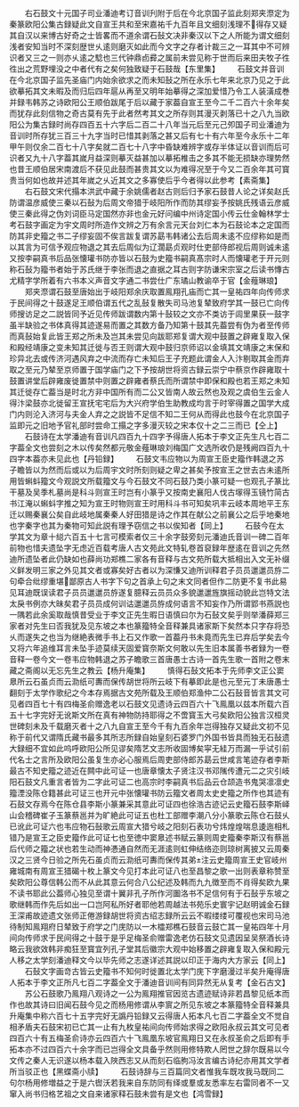 <!-- { "loadSidebar": true } -->
　　右石鼓文十元国子司业潘迪考订音训刋附于后在今北京国子监此刻郑夹漈定为秦篆欧阳公集古録疑此文自宣王共和至宋嘉祐千九百年且文细刻浅理不得存又疑其自汉以来博古好奇之士皆畧而不道余谓石鼔文决非秦汉以下之人所能为谓文细刻浅者安知当时不深刻歴世乆逺则磨灭如此而今文字之存者计裁三之一耳其中不可辨识者又三之一则亦乆逺之騐也三代钟鼎卣彛之属前未尝见称于世而后来田夫牧子徃徃出之荒野埋没之中者代有之矣何独致疑于石鼓哉【东里集】
　　石鼓文并音训在今北京国子监先圣庙门内始余欲求之而未知鼔之所在永乐七年来北京乃见之于此欲摹拓其文未暇及而归后四年扈从再至又明年始摹得之深加爱惜乃令工人装潢成巻并録韦韩苏之诗欧阳公王顺伯跋尾于后以藏于家葢自宣王至今二千二百六十余年矣而犹存此刻信物之奇古莫有先于此者然考其文之所存则其漫灭剥落已十之八九当欧阳公为集古録时尚存四百五十六字后二百二十八年当元后至元己夘国子司业潘迪为音训时所存犹三百三十九字当时已惜其剥落之甚又后有七十有六年至今永乐十二年甲午则仅余二百七十八字矣就二百七十八字中昏缺难辨字或存半体证以音训而后可识者又九十八字葢其嵗月益深则摹灭益甚加以摹拓椎击之多其不能无损缺亦理势然也昔王顺伯居宋南渡后不获见此鼓而甚贵其文以为难得况至于今又二百余年其可寳贵当何如也故并述其年嵗之乆近其文之多寡使后乎今者得以此参考【素斋集】
　　右石鼓文宋代搨本洪武中藏于余姚儒者赵古则后归予家石鼓昔人论之详矣赵氏防谓温彦威使三秦以石鼔为后周文帝猎于岐阳所作而防其缪妄予按姚氏残语云彦威使三秦此得之伪刘词臣马定国然亦非也金元好问编中州诗定国小传云仕金翰林学士考石鼓字画定为宇文周时所造作文辨之万有余言元天台刘仁本为石鼓论本之定国而防其非史籀之书二子缪妄固不俟言跋复谓苏勗韦韩诸公去后周未逺不应缪称如是而以其言为可信予观应物退之其去后周似为辽濶勗贞观时仕吏部侍郎视后周则诚未逺又按李嗣真书后品张懐瓘书防亦皆以石鼓为史籀书嗣真髙宗时人而懐瓘老于开元则称石鼔为籀书者始于苏氏继于李张而退之直据之耳古则字防谦宋宗室之后读书慱古尤精字学所着有六书本义声音文字通二书尝仕广东璚山教谕卒于官【金薤琳琅】
　　郑夹漈谓石鼓至唐始出于岐阳郑余庆取置鳯翔孔庙而亡其一皇祐四年向传师求于民间得之十鼓遂足王顺伯谓五代之乱鼔复散失司马池复辇致府学其一鼓已亡向传师搜访足之二説皆同予近见传师跋谓数内第十鼔较之文亦不类访于闾里果获一鼓字虽半缺验之书体真得其迹遂易而置之其数方备乃知第十鼓其先葢尝有伪为者至传师而真鼔始复此皆王郑之所未及岂其未尝见向跋耶郑复谓大观中鼓置之辟雍复取入保和殿经靖康之变未知其迁徙与否王则谓大观中鼓归京师诏以金填其文靖康之末保和珍异北去或传济河遇风弃之中流而存亡未知后王子充题此谓金人入汴剔取其金而弃取之至元乃辇至京师置于国学庙门之下予按胡世将资古録云崇宁中蔡京作辟雍取十鼓置讲堂后辟雍废徙置禁中则置之辟雍者蔡氏而所谓禁中即保和殿也若王郑之未知其迁徙存亡葢当是时北方非中国所有而二公又皆南人故云然也及观之虞伯生云金人得汴梁鼓亦北徙留王宣抚宅宅后为大兴府学伯生助教成均言于时宰得置之国学大成门内则沦入济河与夫金人弃之之説皆不足信不知二王何从而得此也鼓今在北京国子监即元之旧地予官礼部时尝命工搨之字多漫灭较之宋本仅十之二三而已【仝上】
　　石鼓诗在太学潘迪有音训凡四百九十四字予得唐人拓本于李文正先生凡七百二字葢全文也尝刻之木以传矣然都元敬金薤琳琅刘梅国广文选所收仍是残阙四百九十四字本葢亦未见此也【丹铅録】
　　石鼓文韦应物以为周宣王臣史籀作韩退之苏子瞻皆以为然而后或以为后周宇文时所刻则疑之卑之甚矣予按宣王之世去古未逺所用皆蝌蚪籀文今观説文所载籀文与今石鼓文不同石鼓乃类小篆可疑一也观孔子篆比干墓及吴季札墓尚是科斗则宣王时岂有小篆乎又按南史襄阳人伐古塜得玉镜竹简古书江淹以蝌蚪字推之知为宣王时物则宣王时用科斗书可知矣巩丰云岐本周地平王东迁以赐秦襄公矣自此岐地属秦秦人好田猎是诗之作其在献公之前襄公之后乎地秦地也字秦字也其为秦物可知此説有理予窃信之书以俟知者【同上】
　　石鼓今在太学其文为章十縂六百五十七言可模索者仅三十余字鼓旁刻元潘迪氏音训一碑二百年前物也惜夫遗坠字无虑近百载考唐人古文苑此文特轧卷首裒録年歴逺在音训之先然迪所遗坠者此仍缺如也薛尚功郑樵二家各有音释与古文苑所载大抵相出入文无补缀义鲜发明三家之外见其文者或寡矣好古者以为深慊又迪所训释君子员员邋邋员斿二句牵合纰缪重堪鄙原古人书字下句之首承上句之末文同者但作二防更不复书此易见耳迪既误读君子员员邋邋员斿遂复臆释云员员众多貌邋邋旌旗摇动貌此岂特文法太戾书例亦大昧矣君子员员成何训诂邋邋员斿成何语言不知妄作乃所谓郢书燕説也一隅若此余奚取哉慎昔受业于李文正先生暇日语慎曰尔为石鼔文矣乎则举潘薛郑三家者对先生曰否我犹及见东坡之本也篆籀特全音释兼具诸家斯下矣然本只字存将恐乆而遂失之也当为继絶表微手书上石又作歌一首葢丹书未竟而先生已弃后学矣去今又将六年追维耳言未坠手迹莫续天固爱寳奈斯文何敢以先生旧本属善书者録为一卷音释一卷今文一卷韦应物韩退之苏子瞻歌三首唐愚士古诗一首先生歌一首附之卷末藏之斋阁以无忘先生之教云【杨升庵集】
　　慎得石鼔文拓本于先师李文正公窦臮所云石虽贞而云泐纸可夀而保传胡世将所云岐下有摹即此是也元至元丁未唐愚士翻刻于太学作歌纪之今本存焉据古文苑所载及王顺伯郑渔仲二公石鼔音皆言其文可见者四百七十有四梅圣俞赠逸老以石鼓文见遗诗云四百六十飞鳯凰以兹本所载六百五十七字完好无讹斯文所在真有神物防持耶得之不啻寳玉大弓矣欧阳公独言汉桓灵世碑刻未及千载磨灭者十之八九自宣王至今千有九百余年岂得独存又疑此文初不见称于前代又谓隋氏藏书最多其所志所録自始皇刻石婆罗门外国书皆具而独无石鼔遗大録细不宜如此呜呼欧阳公所见谬矣隋艺文志所收固博矣寜无絓万而漏一乎试引前代名士之言所及欧阳公虽复生亦必心服焉后周吏部侍郎苏勗云世咸言笔迹存者李斯最古不知史籀之迹近在闗中此可证一也唐章懐太子贤注汉书邓隲传遭元二之灾引岐阳石鼓文凡重言者皆为二字此可证二也高宗时李嗣真书后品云仓颉造书鬼哭凛凛史籀湮没陈仓籍甚此可证三也开元中张懐瓘书防云籀文者周太史史籀之所作也其迹有石鼓文存焉今在陈仓县李斯小篆兼采其意此可证四也徐浩古迹记云史籀石鼓李斯峄山会稽碑崔子玉篆蔡邕并为旷絶此可证五也杜工部赠李潮八分小篆歌云陈仓石鼓乆已讹此可证六也韦应物石鼔歌云周宣大猎兮岐之阳刻石表功兮炜煌煌喘息逶迤相札错乃是宣王之臣史籀作此可证七也至徳中窦臮述书赋云篆则周史籀秦李斯汉有蔡邕后代师之籀之状也若生动而神慿通自然而无涯逺则虹伸结络迩则琼树离披又云周秦汉之三贤今日验之所先石虽贞而云泐纸可夀而保传其弟注云史籀周宣王史官岐州雍城南有周宣王猎碣十枚上篆文今见打本此可证八也至昌黎之歌一出则表章称赞至矣欧阳公尊信韩公而不从此其意云何合八公纪述及韩而九九徴至而不肖得矣欧九果不读书耶此公葢师心独见至谓十翼非孔子所作河圗洛书不足信何有于石鼔乎东坡之歌继韩而作先后如出一口岂阿私所好者耶他若周越法书苑乐史寰宇记赵明诚金石録王深甫故迹遗文张师正倦游録胡世将资古绍志録所云云不暇缕缕可覆视也宋司马池待制知鳯翔府日辇致于府学之门庑防以一木櫺郑樵石鼓音云鼓亡其一皇祐四年十月间向传师求于民间得之十鼓于是乎足梅圣俞赠雷逸老仿石鼓文见遗因呈吴祭酒长诗略云我欲效韩非痴狂至寳宜列孔子堂其后徽宗大观中始移置之辟雍复取入保和殿元人移之太学刻潘迪释文今以毕先师之志遂详述其説以印正于海内大方家云【同上】
　　石鼔文字画竒古皆云史籀书不知何时徙置北太学门庑下字磨漫过半矣升庵得唐人拓本于李文正所凡七百二字葢全文于潘迪音训间有同异然无从复考【金石古文】
　　苏公石鼓歌乃鳯翔八观诗之一公为鳯翔推官因览古遗迹赋诗非若昌黎见纸本而作也故其诗曰旧闻石鼓今见之而杨用修谓从李賔之所见东坡之本篆籀特全音释兼具升庵集中称六百七十五字完好无譌丹铅録又云得唐人拓本凡七百二字葢全文不觉自相矛盾夫石鼓宋初已亡其一止有九枚皇祐间向传师始求得之欧阳永叔云其文可见者四百六十有五梅圣俞诗亦云四百六十飞鳯凰东坡官鳯翔日又在永叔圣俞之后即有手拓本亦不过四百六十余字而已岂得全文具备乎然则用修特欺人罔世之辞尔既易以今文传之秦人无识遂以杨本载入陜西志又从而刻石临朐冯汝言编古诗纪亦用其文学者所当驳正也【黑蝶斋小牍】
　　石鼓诗辞与三百篇同文者惟我车既攻我马既同二句尔杨用修増益之于是六辔沃若我来自东防同有绎或羣或友悉率左右雷同者不一又窜入尚书归格艺祖之文自来诸家释石鼓未尝有是文也【鸿雪録】
